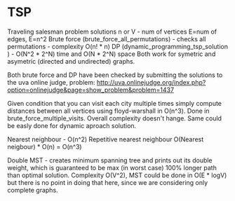 TSP
===

Traveling salesman problem solutions
n or V - num of vertices
E=num of edges, E=n^2
Brute force (brute_force_all_permutations) - checks all permutations - complexity O(n! * n)
DP (dynamic_programming_tsp_solution ) - O(N^2 * 2^N) time and O(N * 2^N) space
Both work for symetric and asymetric (directed and undirected) graphs.

Both brute force and DP have been checked by submitting the solutions to the uva online judge, problem: http://uva.onlinejudge.org/index.php?option=onlinejudge&page=show_problem&problem=1437

Given condition that you can visit each city multiple times simply compute distances between all vertices using floyd-warshall in O(n^3). Done in brute_force_multiple_visits. Overall complexity doesn't hange. Same could be easly done for dynamic aproach solution.

Nearest neighbour - O(n^2)
Repetitive nearest neighbour O(Nearest neigbour) * O(n) = O(n^3)

Double MST - creates minimum spanning tree and prints out its double weight, which is guaranteed to be max (in worst case) 100% longer path than optimal solution.
Complexity O(V^2), MST could be done in O(E * logV) but there is no point in doing that here, since we are considering only complete graphs.



